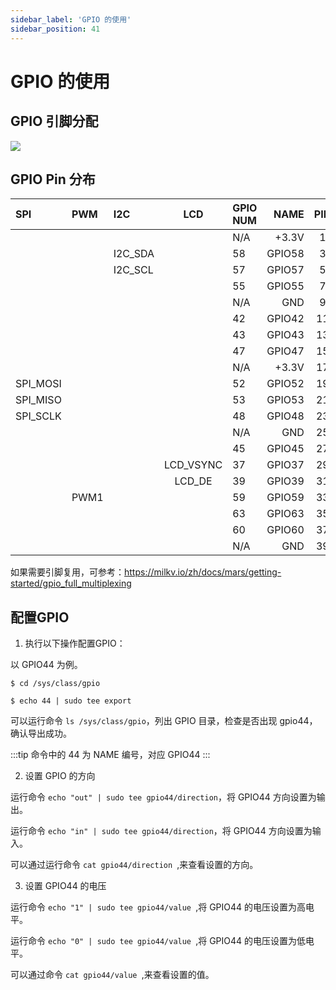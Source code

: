```yaml
---
sidebar_label: 'GPIO 的使用'
sidebar_position: 41
---
```


# GPIO 的使用
## GPIO 引脚分配

<Image src='/docs/mars/40-pin-Header.webp' maxWidth='50%' align='center' />

## GPIO Pin 分布

<div className='gpio_style' style={{ overflow :"auto"}} >

| SPI      | PWM  | I2C      | LCD    |  GPIO NUM  | NAME  | PIN                              | PIN                   | NAME   | GPIO NUM     |  UART  | LCD  | PWM     | SPI      |
|:-----|:---------|:---------|:---:|:-----------|------:|:--------------------------------:|:-------------------------------:|:---------|:-----------|:---:|:-------------------|:-----|:--------|
|         |       |          |         |    N/A    |  +3.3V |   <div className='orange'>1</div>  |  <div className='red'>2</div>    | +5V   | N/A  |         |       |     |    |
|         |       | I2C_SDA  |         |    58     | GPIO58 |   <div className='green'>3</div>   |  <div className='red'>4</div>    | +5V   | N/A  |         |       |     |    | 
|         |       | I2C_SCL  |         |    57     | GPIO57 |   <div className='green'>5</div>   |  <div className='black'>6</div>  | GND   | N/A  |         |       |
|         |       |          |         |    55     | GPIO55 |   <div className='green'>7</div>   |  <div className='green'>8</div>  | GPIO5 | 5    |UART_TX  |       |
|         |       |          |         |    N/A    | GND    |   <div className='black'>9</div>   |  <div className='green'>10</div> | GPIO6 | 6    |UART_RX  |       |
|         |       |          |         |    42     | GPIO42 |   <div className='green'>11</div>  |  <div className='green'>12</div> | GPIO38| 38   |         |LCD_HSYNC |   |
|         |       |          |         |    43     | GPIO43 |   <div className='green'>13</div>  |  <div className='black'>14</div> | GND   | N/A  |         |       |
|         |       |          |         |    47     | GPIO47 |   <div className='green'>15</div>  |  <div className='green'>16</div> | GPIO54| 54   |         |       |
|         |       |          |         |    N/A    | +3.3V  |   <div className='orange'>17</div> |  <div className='green'>18</div> | GPIO51| 51   |         |       |
| SPI_MOSI|       |          |         |    52     |GPIO52  |   <div className='green'>19</div>  |  <div className='black'>20</div> | GND   | N/A  |         |       |  
| SPI_MISO|       |          |         |    53     |GPIO53  |   <div className='green'>21</div>  |  <div className='green'>22</div> | GPIO50| 50   |         |       |
| SPI_SCLK|       |          |         |    48     | GPIO48 |   <div className='green'>23</div>  |  <div className='green'>24</div> | GPIO49| 49   |         |       |      |   |  SPI_CE0  |
|         |       |          |         |    N/A    | GND    |   <div className='black'>25</div>  |  <div className='green'>26</div> | GPIO56| 56   |         |       |      |   |            
|         |       |          |         |    45     |GPIO45  |   <div className='green'>27</div>  |  <div className='green'>28</div> |GPIO40 | 40   |         |       |  
|         |       |          |LCD_VSYNC|    37     |GPIO37  |   <div className='green'>29</div>  |  <div className='black'>30</div> |GND    | N/A  |         |       |      
|         |       |          | LCD_DE  |    39     |GPIO39  |   <div className='green'>31</div>  |  <div className='green'>32</div> |GPIO46 | 46   |         |       | PWM0  |  |
|         | PWM1  |          |         |    59     |GPIO59  |   <div className='green'>33</div>  |  <div className='black'>34</div> |GND    | N/A  |         |       |       
|         |       |          |         |    63     |GPIO63  |   <div className='green'>35</div>  |  <div className='green'>36</div> |GPIO36 | 36   |         |LCD_CLK|       |      |
|         |       |          |         |    60     |GPIO60  |   <div className='green'>37</div>  |  <div className='green'>38</div> |GPIO61 | 61   |         |       |       |      |
|         |       |          |         |    N/A    |GND     |   <div className='green'>39</div>  |  <div className='green'>40</div> |GPIO44 | 44   |         |       |       |      |
</div>

如果需要引脚复用，可参考：https://milkv.io/zh/docs/mars/getting-started/gpio_full_multiplexing

## 配置GPIO

1. 执行以下操作配置GPIO：

以 GPIO44 为例。
```
$ cd /sys/class/gpio

$ echo 44 | sudo tee export
```
可以运行命令 `ls /sys/class/gpio`，列出 GPIO 目录，检查是否出现 gpio44，确认导出成功。

:::tip
命令中的 44 为 NAME 编号，对应 GPIO44
:::

2. 设置 GPIO 的方向

运行命令 ` echo "out" | sudo tee gpio44/direction `，将 GPIO44 方向设置为输出。

运行命令 ` echo "in" | sudo tee gpio44/direction `，将 GPIO44 方向设置为输入。

可以通过运行命令 `cat gpio44/direction `,来查看设置的方向。

3. 设置 GPIO44 的电压 

运行命令 `echo "1" | sudo tee gpio44/value `,将 GPIO44 的电压设置为高电平。

运行命令 `echo "0" | sudo tee gpio44/value `,将 GPIO44 的电压设置为低电平。

可以通过命令 `cat gpio44/value `,来查看设置的值。